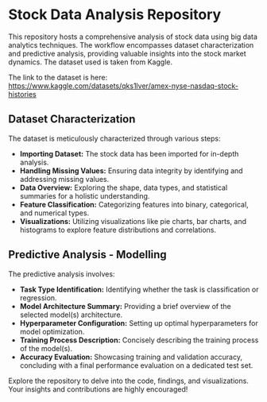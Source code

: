# Stock Data Analysis Repository

This repository hosts a comprehensive analysis of stock data using big data analytics techniques. The workflow encompasses dataset characterization and predictive analysis, providing valuable insights into the stock market dynamics.
The dataset used is taken from Kaggle. 

The link to the dataset is here: https://www.kaggle.com/datasets/qks1lver/amex-nyse-nasdaq-stock-histories

## Dataset Characterization

The dataset is meticulously characterized through various steps:

- **Importing Dataset:** The stock data has been imported for in-depth analysis.
- **Handling Missing Values:** Ensuring data integrity by identifying and addressing missing values.
- **Data Overview:** Exploring the shape, data types, and statistical summaries for a holistic understanding.
- **Feature Classification:** Categorizing features into binary, categorical, and numerical types.
- **Visualizations:** Utilizing visualizations like pie charts, bar charts, and histograms to explore feature distributions and correlations.

## Predictive Analysis - Modelling

The predictive analysis involves:

- **Task Type Identification:** Identifying whether the task is classification or regression.
- **Model Architecture Summary:** Providing a brief overview of the selected model(s) architecture.
- **Hyperparameter Configuration:** Setting up optimal hyperparameters for model optimization.
- **Training Process Description:** Concisely describing the training process of the model(s).
- **Accuracy Evaluation:** Showcasing training and validation accuracy, concluding with a final performance evaluation on a dedicated test set.

Explore the repository to delve into the code, findings, and visualizations. Your insights and contributions are highly encouraged!
